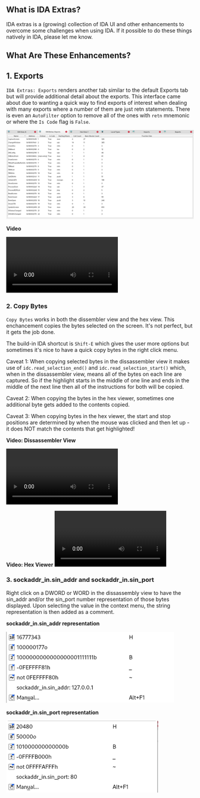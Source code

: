 ## What is IDA Extras?

IDA extras is a (growing) collection of IDA UI and other enhancements to overcome some challenges when using IDA.  If it possible to do these things natively in IDA, please let me know.

## What Are These Enhancements?

## 1. Exports
`IDA Extras: Exports` renders another tab similar to the default Exports tab but will provide additional detail about the exports.  This interface came about due to wanting a quick way to find exports of interest when dealing with many exports where a number of them are just retn statements.  There is even an `AutoFilter` option to remove all of the ones with `retn` mnemonic or where the `Is Code` flag is `False`.

![](./documentation/IDAExtrasExports.png)

**Video**

![](./documentation/IDAExtrasEports.mp4)

### 2. Copy Bytes
`Copy Bytes` works in both the dissembler view and the hex view.  This enchancement copies the bytes selected on the screen.  It's not perfect, but it gets the job done.

The build-in IDA shortcut is `Shift-E` which gives the user more options but sometimes it's nice to have a quick copy bytes in the right click menu.

Caveat 1: When copying selected bytes in the dissassembler view it makes use of `idc.read_selection_end()` and `idc.read_selection_start()` which, when in the dissassembler view, means all of the bytes on each line are captured.  So if the highlight starts in the middle of one line and ends in the middle of the next line then all of the instructions for both will be copied.

Caveat 2: When copying the bytes in the hex viewer, sometimes one additional byte gets added to the contents copied.

Caveat 3: When copying bytes in the hex viewer, the start and stop positions are determined by when the mouse was clicked and then let up - it does NOT match the contents that get highlighted!

**Video: Dissassembler View**

![](./documentation/CopyBytes_DissassemblerView.webm)

**Video: Hex Viewer**
![](./documentation/CopyBytes_DissassemblerView.webm)

### 3. sockaddr_in.sin_addr and sockaddr_in.sin_port

Right click on a DWORD or WORD in the dissassembly view to have the sin_addr and/or the sin_port number representation of those bytes displayed.  Upon selecting the value in the context menu, the string representation is then added as a comment.

**sockaddr_in.sin_addr representation**

![](./documentation/IDAExtraIPAddr.png)

**sockaddr_in.sin_port representation**

![](./documentation/IDAExtrasPort.png)
